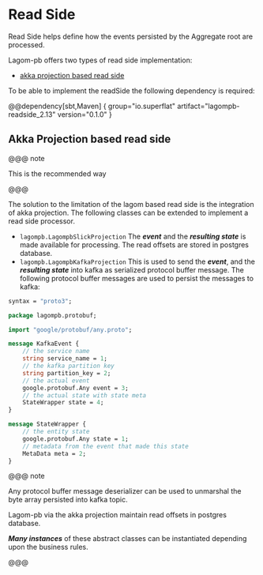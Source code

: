 # Read Side

Read Side helps define how the events persisted by the Aggregate root are processed. 

Lagom-pb offers two types of read side implementation:

* [akka projection based read side](#akka-projection-based-read-side)

To be able to implement the readSide the following dependency is required:

@@dependency[sbt,Maven] {
  group="io.superflat"
  artifact="lagompb-readside_2.13"
  version="0.1.0"
}

## Akka Projection based read side

@@@ note

This is the recommended way

@@@

The solution to the limitation of the lagom based read side is the integration of akka projection. The following classes can be extended
to implement a read side processor.

* `lagompb.LagompbSlickProjection` The **_event_** and the **_resulting state_** is made available for processing. The read offsets are stored in postgres database.
* `lagompb.LagompbKafkaProjection` This is used to send the **_event_**, and the **_resulting state_** into kafka as serialized protocol buffer message.
The following protocol buffer messages are used to persist the messages to kafka:

```proto
syntax = "proto3";

package lagompb.protobuf;

import "google/protobuf/any.proto";

message KafkaEvent {
    // the service name
    string service_name = 1;
    // the kafka partition key
    string partition_key = 2;
    // the actual event
    google.protobuf.Any event = 3;
    // the actual state with state meta
    StateWrapper state = 4;
}

message StateWrapper {
    // the entity state
    google.protobuf.Any state = 1;
    // metadata from the event that made this state
    MetaData meta = 2;
}
```
@@@ note

Any protocol buffer message deserializer can be used to unmarshal the byte array persisted into kafka topic.

Lagom-pb via the akka projection maintain read offsets in postgres database. 

**_Many instances_** of these abstract classes can be instantiated depending upon the business rules.

@@@


